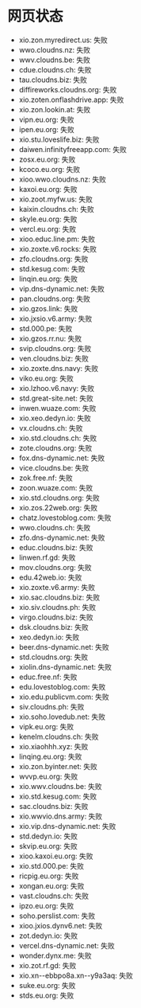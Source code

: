 # 网页状态
- xio.zon.myredirect.us: 失败
- wwo.cloudns.nz: 失败
- wwv.cloudns.be: 失败
- cdue.cloudns.ch: 失败
- tau.cloudns.biz: 失败
- diffireworks.cloudns.org: 失败
- xio.zoten.onflashdrive.app: 失败
- xio.zon.lookin.at: 失败
- vipn.eu.org: 失败
- ipen.eu.org: 失败
- xio.stu.loveslife.biz: 失败
- daiwen.infinityfreeapp.com: 失败
- zosx.eu.org: 失败
- kcoco.eu.org: 失败
- xioo.wwo.cloudns.nz: 失败
- kaxoi.eu.org: 失败
- xio.zoot.myfw.us: 失败
- kaixin.cloudns.ch: 失败
- skyle.eu.org: 失败
- vercl.eu.org: 失败
- xioo.educ.line.pm: 失败
- xio.zoxte.v6.rocks: 失败
- zfo.cloudns.org: 失败
- std.kesug.com: 失败
- linqin.eu.org: 失败
- vip.dns-dynamic.net: 失败
- pan.cloudns.org: 失败
- xio.gzos.link: 失败
- xio.jxsio.v6.army: 失败
- std.000.pe: 失败
- xio.gzos.rr.nu: 失败
- svip.cloudns.org: 失败
- ven.cloudns.biz: 失败
- xio.zoxte.dns.navy: 失败
- viko.eu.org: 失败
- xio.lzhoo.v6.navy: 失败
- std.great-site.net: 失败
- inwen.wuaze.com: 失败
- xio.xeo.dedyn.io: 失败
- vx.cloudns.ch: 失败
- xio.std.cloudns.ch: 失败
- zote.cloudns.org: 失败
- fox.dns-dynamic.net: 失败
- vice.cloudns.be: 失败
- zok.free.nf: 失败
- zoon.wuaze.com: 失败
- xio.std.cloudns.org: 失败
- xio.zos.22web.org: 失败
- chatz.lovestoblog.com: 失败
- wwo.cloudns.ch: 失败
- zfo.dns-dynamic.net: 失败
- educ.cloudns.biz: 失败
- linwen.rf.gd: 失败
- mov.cloudns.org: 失败
- edu.42web.io: 失败
- xio.zoxte.v6.army: 失败
- xio.sac.cloudns.biz: 失败
- xio.siv.cloudns.ph: 失败
- virgo.cloudns.biz: 失败
- dsk.cloudns.biz: 失败
- xeo.dedyn.io: 失败
- beer.dns-dynamic.net: 失败
- std.cloudns.org: 失败
- xiolin.dns-dynamic.net: 失败
- educ.free.nf: 失败
- edu.lovestoblog.com: 失败
- xio.edu.publicvm.com: 失败
- siv.cloudns.ph: 失败
- xio.soho.lovedub.net: 失败
- vipk.eu.org: 失败
- kenelm.cloudns.ch: 失败
- xio.xiaohhh.xyz: 失败
- linqing.eu.org: 失败
- xio.zon.byinter.net: 失败
- wvvp.eu.org: 失败
- xio.wwv.cloudns.be: 失败
- xio.std.kesug.com: 失败
- sac.cloudns.biz: 失败
- xio.wwvio.dns.army: 失败
- xio.vip.dns-dynamic.net: 失败
- std.dedyn.io: 失败
- skvip.eu.org: 失败
- xioo.kaxoi.eu.org: 失败
- xio.std.000.pe: 失败
- ricpig.eu.org: 失败
- xongan.eu.org: 失败
- vast.cloudns.ch: 失败
- ipzo.eu.org: 失败
- soho.perslist.com: 失败
- xioo.jxios.dynv6.net: 失败
- zot.dedyn.io: 失败
- vercel.dns-dynamic.net: 失败
- wonder.dynx.me: 失败
- xio.zot.rf.gd: 失败
- xio.xn--ebbpo8a.xn--y9a3aq: 失败
- suke.eu.org: 失败
- stds.eu.org: 失败
